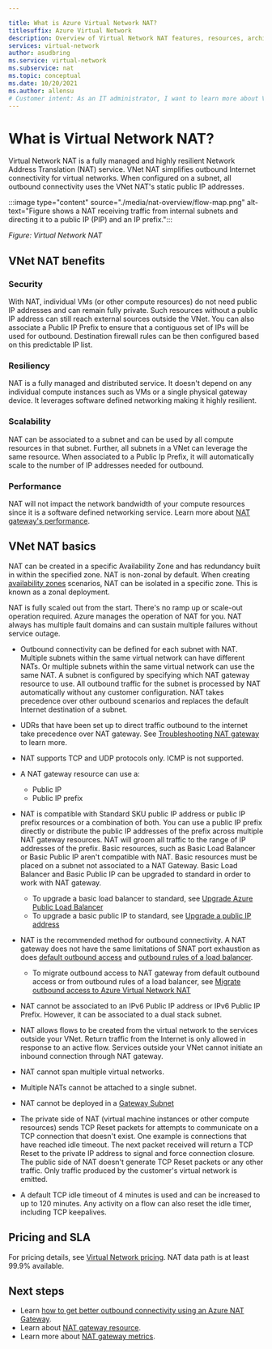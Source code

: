 ```yaml
---

title: What is Azure Virtual Network NAT?
titlesuffix: Azure Virtual Network
description: Overview of Virtual Network NAT features, resources, architecture, and implementation. Learn how Virtual Network NAT works and how to use NAT gateway resources in the cloud.
services: virtual-network
author: asudbring
ms.service: virtual-network
ms.subservice: nat
ms.topic: conceptual
ms.date: 10/20/2021
ms.author: allensu
# Customer intent: As an IT administrator, I want to learn more about Virtual Network NAT, its NAT gateway resources, and what I can use them for. 
---
```

# What is Virtual Network NAT?

Virtual Network NAT is a fully managed and highly resilient Network Address Translation (NAT) service. VNet NAT simplifies outbound Internet connectivity for virtual networks. When configured on a subnet, all outbound connectivity uses the VNet NAT's static public IP addresses. 

:::image type="content" source="./media/nat-overview/flow-map.png" alt-text="Figure shows a NAT receiving traffic from internal subnets and directing it to a public IP (PIP) and an IP prefix.":::

*Figure: Virtual Network NAT*

## VNet NAT benefits

### Security
With NAT, individual VMs (or other compute resources) do not need public IP addresses and can remain fully private. Such resources without a public IP address can still reach external sources outside the VNet. You can also associate a Public IP Prefix to ensure that a contiguous set of IPs will be used for outbound. Destination firewall rules can be then configured based on this predictable IP list.

### Resiliency 
NAT is a fully managed and distributed service. It doesn't depend on any individual compute instances such as VMs or a single physical gateway device. It leverages software defined networking making it highly resilient. 

### Scalability
NAT can be associated to a subnet and can be used by all compute resources in that subnet. Further, all subnets in a VNet can leverage the same resource. When associated to a Public Ip Prefix, it will automatically scale to the number of IP addresses needed for outbound.

### Performance
NAT will not impact the network bandwidth of your compute resources since it is a software defined networking service. Learn more about [NAT gateway's performance](nat-gateway-resource.md#performance).


## VNet NAT basics

NAT can be created in a specific Availability Zone and has redundancy built in within the specified zone. NAT is non-zonal by default. When creating [availability zones](../../availability-zones/az-overview.md) scenarios, NAT can be isolated in a specific zone. This is known as a zonal deployment.

NAT is fully scaled out from the start. There's no ramp up or scale-out operation required.  Azure manages the operation of NAT for you.  NAT always has multiple fault domains and can sustain multiple failures without service outage.

* Outbound connectivity can be defined for each subnet with NAT.  Multiple subnets within the same virtual network can have different NATs. Or multiple subnets within the same virtual network can use the same NAT. A subnet is configured by specifying which NAT gateway resource to use.  All outbound traffic for the subnet is processed by NAT automatically without any customer configuration.  NAT takes precedence over other outbound scenarios and replaces the default Internet destination of a subnet.
* UDRs that have been set up to direct traffic outbound to the internet take precedence over NAT gateway. See [Troubleshooting NAT gateway](/azure/virtual-network/nat-gateway/troubleshoot-nat) to learn more.
* NAT supports TCP and UDP protocols only. ICMP is not supported.
* A NAT gateway resource can use a:

  * Public IP
  * Public IP prefix
* NAT is compatible with Standard SKU public IP address or public IP prefix resources or a combination of both. You can use a public IP prefix directly or distribute the public IP addresses of the prefix across multiple NAT gateway resources. NAT will groom all traffic to the range of IP addresses of the prefix. Basic resources, such as Basic Load Balancer or Basic Public IP aren't compatible with NAT.  Basic resources must be placed on a subnet not associated to a NAT Gateway. Basic Load Balancer and Basic Public IP can be upgraded to standard  in order to work with NAT gateway.
  * To upgrade a basic load balancer to standard, see [Upgrade Azure Public Load Balancer](../../load-balancer/upgrade-basic-standard.md)
  * To upgrade a basic public IP to standard, see [Upgrade a public IP address](../ip-services/public-ip-upgrade-portal.md)
* NAT is the recommended method for outbound connectivity. A NAT gateway does not have the same limitations of SNAT port exhaustion as does [default outbound access](../ip-services/default-outbound-access.md) and [outbound rules of a load balancer](../../load-balancer/outbound-rules.md). 
  * To migrate outbound access to NAT gateway from default outbound access or from outbound rules of a load balancer, see [Migrate outbound access to Azure Virtual Network NAT](./tutorial-migrate-outbound-nat.md)
* NAT cannot be associated to an IPv6 Public IP address or IPv6 Public IP Prefix. However, it can be associated to a dual stack subnet.
* NAT allows flows to be created from the virtual network to the services outside your VNet. Return traffic from the Internet is only allowed in response to an active flow. Services outside your VNet cannot initiate an inbound connection through NAT gateway.
* NAT cannot span multiple virtual networks.
* Multiple NATs cannot be attached to a single subnet. 
* NAT cannot be deployed in a [Gateway Subnet](../../vpn-gateway/vpn-gateway-about-vpn-gateway-settings.md#gwsub)
* The private side of NAT (virtual machine instances or other compute resources) sends TCP Reset packets for attempts to communicate on a TCP connection that doesn't exist. One example is connections that have reached idle timeout. The next packet received will return a TCP Reset to the private IP address to signal and force connection closure. The public side of NAT doesn't generate TCP Reset packets or any other traffic.  Only traffic produced by the customer's virtual network is emitted.
* A default TCP idle timeout of 4 minutes is used and can be increased to up to 120 minutes. Any activity on a flow can also reset the idle timer, including TCP keepalives.

## Pricing and SLA

For pricing details, see [Virtual Network pricing](https://azure.microsoft.com/pricing/details/virtual-network). NAT data path is at least 99.9% available.

## Next steps

* Learn [how to get better outbound connectivity using an Azure NAT Gateway](https://www.youtube.com/watch?v=2Ng_uM0ZaB4).
* Learn about [NAT gateway resource](./nat-gateway-resource.md).
* Learn more about [NAT gateway metrics](./nat-metrics.md).
